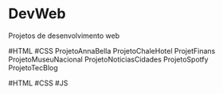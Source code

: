 # DevWeb
Projetos de desenvolvimento web

#HTML #CSS
ProjetoAnnaBella
ProjetoChaleHotel
ProjetFinans
ProjetoMuseuNacional
ProjetoNoticiasCidades
ProjetoSpotfy
ProjetoTecBlog

#HTML #CSS #JS
